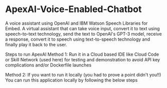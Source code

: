# ApexAI-Voice-Enabled-Chatbot
A voice assistant using OpenAI and IBM Watson Speech Libraries for Embed. A virtual assistant that can take voice input, convert it to text using speech-to-text technology, send the text to OpenAI's GPT-3 model, receive a response, convert it to speech using text-to-speech technology and finally play it back to the user.

Steps to run ApexAI
Method 1: Run it in a Cloud based IDE like Cloud Code or Skill Network (used here) for testing and demonstration to avoid API key complications and/or Dockerfile launches

Method 2: If you want to run it locally (you had to prove a point didn't you!!)
You can run this application locally by following the below steps


